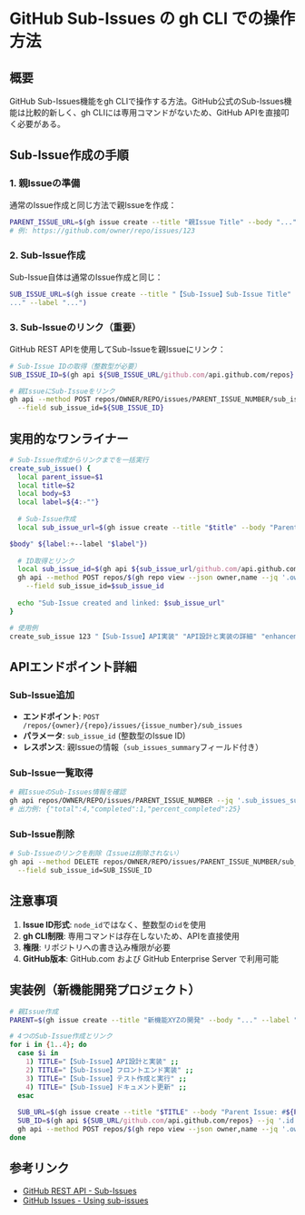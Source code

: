 # GitHub Sub-Issues の gh CLI での操作方法

## 概要

GitHub Sub-Issues機能をgh CLIで操作する方法。GitHub公式のSub-Issues機能は比較的新しく、gh CLIには専用コマンドがないため、GitHub APIを直接叩く必要がある。

## Sub-Issue作成の手順

### 1. 親Issueの準備
通常のIssue作成と同じ方法で親Issueを作成：
```bash
PARENT_ISSUE_URL=$(gh issue create --title "親Issue Title" --body "..." --label "...")
# 例: https://github.com/owner/repo/issues/123
```

### 2. Sub-Issue作成
Sub-Issue自体は通常のIssue作成と同じ：
```bash
SUB_ISSUE_URL=$(gh issue create --title "【Sub-Issue】Sub-Issue Title" --body "Parent Issue: #123
..." --label "...")
```

### 3. Sub-Issueのリンク（重要）
GitHub REST APIを使用してSub-Issueを親Issueにリンク：
```bash
# Sub-Issue IDの取得（整数型が必要）
SUB_ISSUE_ID=$(gh api ${SUB_ISSUE_URL/github.com/api.github.com/repos} --jq '.id')

# 親IssueにSub-Issueをリンク
gh api --method POST repos/OWNER/REPO/issues/PARENT_ISSUE_NUMBER/sub_issues \
  --field sub_issue_id=${SUB_ISSUE_ID}
```

## 実用的なワンライナー

```bash
# Sub-Issue作成からリンクまでを一括実行
create_sub_issue() {
  local parent_issue=$1
  local title=$2
  local body=$3
  local label=${4:-""}
  
  # Sub-Issue作成
  local sub_issue_url=$(gh issue create --title "$title" --body "Parent Issue: #$parent_issue

$body" ${label:+--label "$label"})
  
  # ID取得とリンク
  local sub_issue_id=$(gh api ${sub_issue_url/github.com/api.github.com/repos} --jq '.id')
  gh api --method POST repos/$(gh repo view --json owner,name --jq '.owner.login + "/" + .name')/issues/$parent_issue/sub_issues \
    --field sub_issue_id=$sub_issue_id
  
  echo "Sub-Issue created and linked: $sub_issue_url"
}

# 使用例
create_sub_issue 123 "【Sub-Issue】API実装" "API設計と実装の詳細" "enhancement"
```

## APIエンドポイント詳細

### Sub-Issue追加
- **エンドポイント**: `POST /repos/{owner}/{repo}/issues/{issue_number}/sub_issues`
- **パラメータ**: `sub_issue_id` (整数型のIssue ID)
- **レスポンス**: 親Issueの情報（`sub_issues_summary`フィールド付き）

### Sub-Issue一覧取得
```bash
# 親IssueのSub-Issues情報を確認
gh api repos/OWNER/REPO/issues/PARENT_ISSUE_NUMBER --jq '.sub_issues_summary'
# 出力例: {"total":4,"completed":1,"percent_completed":25}
```

### Sub-Issue削除
```bash
# Sub-Issueのリンクを削除（Issueは削除されない）
gh api --method DELETE repos/OWNER/REPO/issues/PARENT_ISSUE_NUMBER/sub_issues \
  --field sub_issue_id=SUB_ISSUE_ID
```

## 注意事項

1. **Issue ID形式**: `node_id`ではなく、整数型の`id`を使用
2. **gh CLI制限**: 専用コマンドは存在しないため、APIを直接使用
3. **権限**: リポジトリへの書き込み権限が必要
4. **GitHub版本**: GitHub.com および GitHub Enterprise Server で利用可能

## 実装例（新機能開発プロジェクト）

```bash
# 親Issue作成
PARENT=$(gh issue create --title "新機能XYZの開発" --body "..." --label "enhancement")

# 4つのSub-Issue作成とリンク
for i in {1..4}; do
  case $i in
    1) TITLE="【Sub-Issue】API設計と実装" ;;
    2) TITLE="【Sub-Issue】フロントエンド実装" ;;
    3) TITLE="【Sub-Issue】テスト作成と実行" ;;
    4) TITLE="【Sub-Issue】ドキュメント更新" ;;
  esac
  
  SUB_URL=$(gh issue create --title "$TITLE" --body "Parent Issue: #${PARENT##*/}..." --label "enhancement")
  SUB_ID=$(gh api ${SUB_URL/github.com/api.github.com/repos} --jq '.id')
  gh api --method POST repos/$(gh repo view --json owner,name --jq '.owner.login + "/" + .name')/issues/${PARENT##*/}/sub_issues --field sub_issue_id=$SUB_ID
done
```

## 参考リンク

- [GitHub REST API - Sub-Issues](https://docs.github.com/en/rest/issues/sub-issues?apiVersion=2022-11-28)
- [GitHub Issues - Using sub-issues](https://docs.github.com/en/issues/tracking-your-work-with-issues/using-issues/adding-sub-issues)
